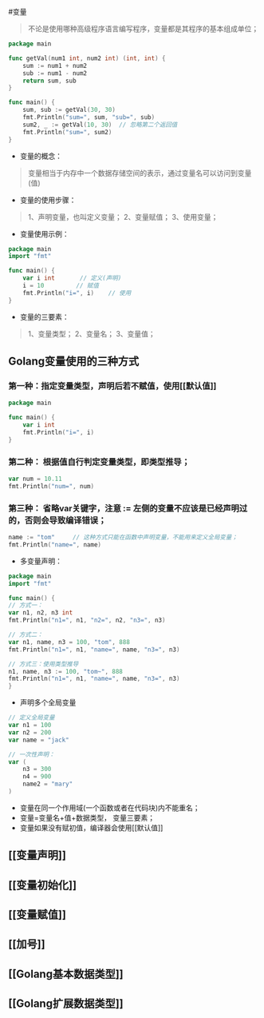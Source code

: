 #变量

> 不论是使用哪种高级程序语言编写程序，变量都是其程序的基本组成单位；

```go
package main

func getVal(num1 int, num2 int) (int, int) {
	sum := num1 + num2
	sub := num1 - num2
	return sum, sub
}

func main() {
	sum, sub := getVal(30, 30)
	fmt.Println("sum=", sum, "sub=", sub)
	sum2, _ := getVal(10, 30)  // 忽略第二个返回值
	fmt.Println("sum=", sum2)
}
```

* 变量的概念：
> 变量相当于内存中一个数据存储空间的表示，通过变量名可以访问到变量(值)

* 变量的使用步骤：
> 1、声明变量，也叫定义变量；
> 2、变量赋值；
> 3、使用变量；

* 变量使用示例：

```go
package main
import "fmt"

func main() {
	var i int		// 定义(声明)
	i = 10         // 赋值
	fmt.Println("i=", i)    // 使用
}
```


* 变量的三要素：
> 1、变量类型；
> 2、变量名；
> 3、变量值；

## Golang变量使用的三种方式

### 第一种：指定变量类型，声明后若不赋值，使用[[默认值]]

```go
package main

func main() {
	var i int
	fmt.Println("i=", i)
}
````

### 第二种： 根据值自行判定变量类型，即类型推导；

```go
var num = 10.11
fmt.Println("num=", num)
```
### 第三种： 省略var关键字，注意 := 左侧的变量不应该是已经声明过的，否则会导致编译错误；

```go
name := "tom"     // 这种方式只能在函数中声明变量，不能用来定义全局变量；
fmt.Println("name=", name)
```

* 多变量声明：

```go
package main
import "fmt"

func main() {
// 方式一：
var n1, n2, n3 int
fmt.Println("n1=", n1, "n2=", n2, "n3=", n3)

// 方式二：
var n1, name, n3 = 100, "tom", 888
fmt.Println("n1=", n1, "name=", name, "n3=", n3)

// 方式三：使用类型推导
n1, name, n3 := 100, "tom~", 888
fmt.Println("n1=", n1, "name=", name, "n3=", n3)
}
```

* 声明多个全局变量

```go
// 定义全局变量
var n1 = 100
var n2 = 200
var name = "jack"

// 一次性声明：
var (
	n3 = 300
	n4 = 900
	name2 = "mary"
)
```

* 变量在同一个作用域(一个函数或者在代码块)内不能重名；
* 变量=变量名+值+数据类型， 变量三要素；
* 变量如果没有赋初值，编译器会使用[[默认值]]


## [[变量声明]]
## [[变量初始化]]
## [[变量赋值]]
## [[加号]]
## [[Golang基本数据类型]]
## [[Golang扩展数据类型]]

